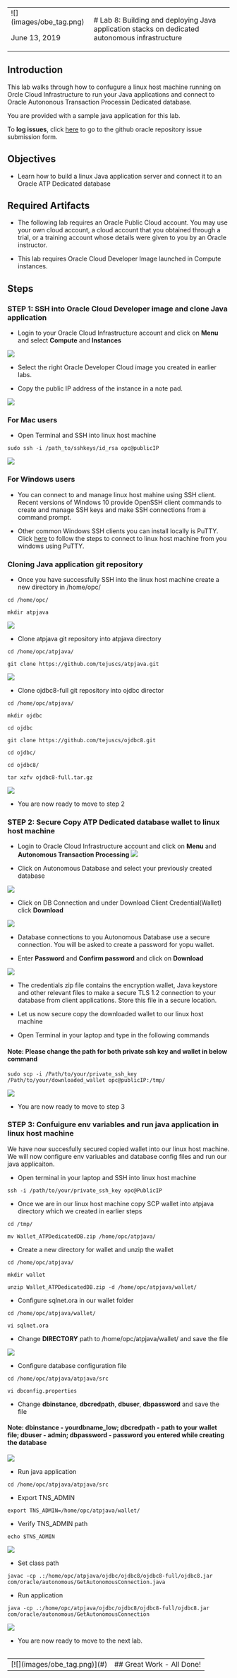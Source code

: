<table class="tbl-heading"><tr><td class="td-logo">![](images/obe_tag.png)

June 13, 2019
</td>
<td class="td-banner">
# Lab 8: Building and deploying Java application stacks on dedicated autonomous infrastructure
</td></tr><table>

## Introduction

This lab walks through how to confugure a linux host machine running on Orcle Cloud Infrastructure to run your Java applications and connect to Oracle Autononous Transaction Processin Dedicated database.

You are provided with a sample java application for this lab.


To **log issues**, click [here](https://github.com/cloudsolutionhubs/autonomous-transaction-processing/issues/new) to go to the github oracle repository issue submission form.

## Objectives

- Learn how to build a linux Java application server and connect it to an Oracle ATP Dedicated database


## Required Artifacts

-  The following lab requires an Oracle Public Cloud account. You may use your own cloud account, a cloud account that you obtained through a trial, or a training account whose details were given to you by an Oracle instructor.

- This lab requires Oracle Cloud Developer Image launched in Compute instances.

## Steps

### **STEP 1: SSH into Oracle Cloud Developer image and clone Java application**

- Login to your Oracle Cloud Infrastructure account and click on **Menu** and select **Compute** and **Instances**

![](./images/800/Compute1.png)

- Select the right Oracle Developer Cloud image you created in earlier labs. 

- Copy the public IP address of the instance in a note pad. 

![](./images/800/Compute2.png)


### For Mac users

- Open Terminal and SSH into linux host machine

```
sudo ssh -i /path_to/sshkeys/id_rsa opc@publicIP
```

![](./images/800/SSH1.png)

### For Windows users

- You can connect to and manage linux host mahine using SSH client. Recent versions of Windows 10 provide OpenSSH client commands to create and manage SSH keys and make SSH connections from a command prompt.

- Other common Windows SSH clients you can install locally is PuTTY. Click [here](https://docs.microsoft.com/en-us/azure/virtual-machines/linux/ssh-from-windows) to follow the steps to connect to linux host machine from you windows using PuTTY.


### Cloning Java application git repository

- Once you have successfully SSH into the linux host machine create a new directory in /home/opc/

```
cd /home/opc/

mkdir atpjava
```

![](./images/800/CreateDir.png)


- Clone atpjava git repository into atpjava directory 

```
cd /home/opc/atpjava/

git clone https://github.com/tejuscs/atpjava.git
```
![](./images/800/GitClone.png)

- Clone ojdbc8-full git repository into ojdbc director 

```
cd /home/opc/atpjava/

mkdir ojdbc

cd ojdbc

git clone https://github.com/tejuscs/ojdbc8.git

cd ojdbc/

cd ojdbc8/

tar xzfv ojdbc8-full.tar.gz
```
![](./images/800/ojdbc.png)

- You are now ready to move to step 2

### **STEP 2: Secure Copy ATP Dedicated database wallet to linux host machine**

- Login to Oracle Cloud Infrastructure account and click on **Menu** and **Autonomous Transaction Processing**
![](./images/800/atpd1.png)

- Click on Autonomous Database and select your previously created database

![](./images/800/atpd2.png)

- Click on DB Connection and under Download Client Credential(Wallet) click **Download**

![](./images/800/atpd3.png)

- Database connections to you Autonomous Database use a secure connection. You will be asked to create a password for yopu wallet. 

- Enter **Password** and **Confirm password** and click on **Download**

![](./images/800/atpd4.png)

- The credentials zip file contains the encryption wallet, Java keystore and other relevant files to make a secure TLS 1.2 connection to your database from client applications. Store this file in a secure location.

- Let us now secure copy the downloaded wallet to our linux host machine

- Open Terminal in your laptop and type in the following commands

#### Note: Please change the path for both private ssh key and wallet in below command

```
sudo scp -i /Path/to/your/private_ssh_key /Path/to/your/downloaded_wallet opc@publicIP:/tmp/
```
![](./images/800/atpd5.png)

- You are now ready to move to step 3

### **STEP 3: Confuigure env variables and run java application in linux host machine**

We have now succesfully secured copied wallet into our linux host machine. We will now configure env variuables and database config files and run our java applicaiton.

- Open terminal in your laptop and SSH into linux host machine

```
ssh -i /path/to/your/private_ssh_key opc@PublicIP
```

- Once we are in our linux host machine copy SCP wallet into atpjava directory which we created in earlier steps

```
cd /tmp/

mv Wallet_ATPDedicatedDB.zip /home/opc/atpjava/
```

- Create a new directory for wallet and unzip the wallet

```
cd /home/opc/atpjava/

mkdir wallet

unzip Wallet_ATPDedicatedDB.zip -d /home/opc/atpjava/wallet/
```

- Configure sqlnet.ora in our wallet folder

```
cd /home/opc/atpjava/wallet/

vi sqlnet.ora
```

- Change **DIRECTORY** path to /home/opc/atpjava/wallet/ and save the file

![](./images/800/atpd6.png)

- Configure database configuration file

```
cd /home/opc/atpjava/atpjava/src

vi dbconfig.properties
```

- Change **dbinstance**, **dbcredpath**, **dbuser**, **dbpassword** and save the file

#### Note: dbinstance - yourdbname_low; dbcredpath - path to your wallet file; dbuser - admin; dbpassword - password you entered while creating the database

![](./images/800/atpd7.png)


- Run java application

```
cd /home/opc/atpjava/atpjava/src
```

- Export TNS_ADMIN

```
export TNS_ADMIN=/home/opc/atpjava/wallet/
```

- Verify TNS_ADMIN path

```
echo $TNS_ADMIN
```
![](./images/800/atpd8.png)


- Set class path

```
javac -cp .:/home/opc/atpjava/ojdbc/ojdbc8/ojdbc8-full/ojdbc8.jar com/oracle/autonomous/GetAutonomousConnection.java
```

- Run application 

```
java -cp .:/home/opc/atpjava/ojdbc/ojdbc8/ojdbc8-full/ojdbc8.jar com/oracle/autonomous/GetAutonomousConnection
```

![](./images/800/atpd9.png)



-   You are now ready to move to the next lab.

<table>
<tr><td class="td-logo">[![](images/obe_tag.png)](#)</td>
<td class="td-banner">
## Great Work - All Done!
</td>
</tr>
<table>